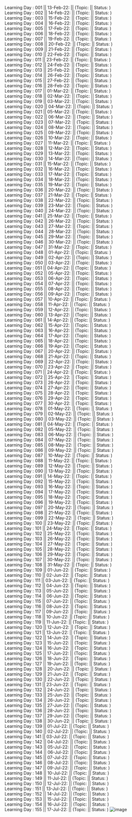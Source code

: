 Learning Day : 001 || 13-Feb-22: || (Topic:  || Status: )  
Learning Day : 002 || 14-Feb-22: || (Topic:  || Status: )  
Learning Day : 003 || 15-Feb-22: || (Topic:  || Status: )  
Learning Day : 004 || 16-Feb-22: || (Topic:  || Status: )  
Learning Day : 005 || 17-Feb-22: || (Topic:  || Status: )  
Learning Day : 006 || 18-Feb-22: || (Topic:  || Status: )  
Learning Day : 007 || 19-Feb-22: || (Topic:  || Status: )  
Learning Day : 008 || 20-Feb-22: || (Topic:  || Status: )  
Learning Day : 009 || 21-Feb-22: || (Topic:  || Status: )  
Learning Day : 010 || 22-Feb-22: || (Topic:  || Status: )  
Learning Day : 011 || 23-Feb-22: || (Topic:  || Status: )  
Learning Day : 012 || 24-Feb-22: || (Topic:  || Status: )  
Learning Day : 013 || 25-Feb-22: || (Topic:  || Status: )  
Learning Day : 014 || 26-Feb-22: || (Topic:  || Status: )  
Learning Day : 015 || 27-Feb-22: || (Topic:  || Status: )  
Learning Day : 016 || 28-Feb-22: || (Topic:  || Status: )  
Learning Day : 017 || 01-Mar-22: || (Topic:  || Status: )  
Learning Day : 018 || 02-Mar-22: || (Topic:  || Status: )  
Learning Day : 019 || 03-Mar-22: || (Topic:  || Status: )  
Learning Day : 020 || 04-Mar-22: || (Topic:  || Status: )  
Learning Day : 021 || 05-Mar-22: || (Topic:  || Status: )  
Learning Day : 022 || 06-Mar-22: || (Topic:  || Status: )  
Learning Day : 023 || 07-Mar-22: || (Topic:  || Status: )  
Learning Day : 024 || 08-Mar-22: || (Topic:  || Status: )  
Learning Day : 025 || 09-Mar-22: || (Topic:  || Status: )  
Learning Day : 026 || 10-Mar-22: || (Topic:  || Status: )  
Learning Day : 027 || 11-Mar-22: || (Topic:  || Status: )  
Learning Day : 028 || 12-Mar-22: || (Topic:  || Status: )  
Learning Day : 029 || 13-Mar-22: || (Topic:  || Status: )  
Learning Day : 030 || 14-Mar-22: || (Topic:  || Status: )  
Learning Day : 031 || 15-Mar-22: || (Topic:  || Status: )  
Learning Day : 032 || 16-Mar-22: || (Topic:  || Status: )  
Learning Day : 033 || 17-Mar-22: || (Topic:  || Status: )  
Learning Day : 034 || 18-Mar-22: || (Topic:  || Status: )  
Learning Day : 035 || 19-Mar-22: || (Topic:  || Status: )  
Learning Day : 036 || 20-Mar-22: || (Topic:  || Status: )  
Learning Day : 037 || 21-Mar-22: || (Topic:  || Status: )  
Learning Day : 038 || 22-Mar-22: || (Topic:  || Status: )  
Learning Day : 039 || 23-Mar-22: || (Topic:  || Status: )  
Learning Day : 040 || 24-Mar-22: || (Topic:  || Status: )  
Learning Day : 041 || 25-Mar-22: || (Topic:  || Status: )  
Learning Day : 042 || 26-Mar-22: || (Topic:  || Status: )  
Learning Day : 043 || 27-Mar-22: || (Topic:  || Status: )  
Learning Day : 044 || 28-Mar-22: || (Topic:  || Status: )  
Learning Day : 045 || 29-Mar-22: || (Topic:  || Status: )  
Learning Day : 046 || 30-Mar-22: || (Topic:  || Status: )  
Learning Day : 047 || 31-Mar-22: || (Topic:  || Status: )  
Learning Day : 048 || 01-Apr-22: || (Topic:  || Status: )  
Learning Day : 049 || 02-Apr-22: || (Topic:  || Status: )  
Learning Day : 050 || 03-Apr-22: || (Topic:  || Status: )  
Learning Day : 051 || 04-Apr-22: || (Topic:  || Status: )  
Learning Day : 052 || 05-Apr-22: || (Topic:  || Status: )  
Learning Day : 053 || 06-Apr-22: || (Topic:  || Status: )  
Learning Day : 054 || 07-Apr-22: || (Topic:  || Status: )  
Learning Day : 055 || 08-Apr-22: || (Topic:  || Status: )  
Learning Day : 056 || 09-Apr-22: || (Topic:  || Status: )  
Learning Day : 057 || 10-Apr-22: || (Topic:  || Status: )  
Learning Day : 058 || 11-Apr-22: || (Topic:  || Status: )  
Learning Day : 059 || 12-Apr-22: || (Topic:  || Status: )  
Learning Day : 060 || 13-Apr-22: || (Topic:  || Status: )  
Learning Day : 061 || 14-Apr-22: || (Topic:  || Status: )  
Learning Day : 062 || 15-Apr-22: || (Topic:  || Status: )  
Learning Day : 063 || 16-Apr-22: || (Topic:  || Status: )  
Learning Day : 064 || 17-Apr-22: || (Topic:  || Status: )  
Learning Day : 065 || 18-Apr-22: || (Topic:  || Status: )  
Learning Day : 066 || 19-Apr-22: || (Topic:  || Status: )  
Learning Day : 067 || 20-Apr-22: || (Topic:  || Status: )  
Learning Day : 068 || 21-Apr-22: || (Topic:  || Status: )  
Learning Day : 069 || 22-Apr-22: || (Topic:  || Status: )  
Learning Day : 070 || 23-Apr-22: || (Topic:  || Status: )  
Learning Day : 071 || 24-Apr-22: || (Topic:  || Status: )  
Learning Day : 072 || 25-Apr-22: || (Topic:  || Status: )  
Learning Day : 073 || 26-Apr-22: || (Topic:  || Status: )  
Learning Day : 074 || 27-Apr-22: || (Topic:  || Status: )  
Learning Day : 075 || 28-Apr-22: || (Topic:  || Status: )  
Learning Day : 076 || 29-Apr-22: || (Topic:  || Status: )  
Learning Day : 077 || 30-Apr-22: || (Topic:  || Status: )  
Learning Day : 078 || 01-May-22: || (Topic:  || Status: )  
Learning Day : 079 || 02-May-22: || (Topic:  || Status: )  
Learning Day : 080 || 03-May-22: || (Topic:  || Status: )  
Learning Day : 081 || 04-May-22: || (Topic:  || Status: )  
Learning Day : 082 || 05-May-22: || (Topic:  || Status: )  
Learning Day : 083 || 06-May-22: || (Topic:  || Status: )  
Learning Day : 084 || 07-May-22: || (Topic:  || Status: )  
Learning Day : 085 || 08-May-22: || (Topic:  || Status: )  
Learning Day : 086 || 09-May-22: || (Topic:  || Status: )  
Learning Day : 087 || 10-May-22: || (Topic:  || Status: )  
Learning Day : 088 || 11-May-22: || (Topic:  || Status: )  
Learning Day : 089 || 12-May-22: || (Topic:  || Status: )  
Learning Day : 090 || 13-May-22: || (Topic:  || Status: )  
Learning Day : 091 || 14-May-22: || (Topic:  || Status: )  
Learning Day : 092 || 15-May-22: || (Topic:  || Status: )  
Learning Day : 093 || 16-May-22: || (Topic:  || Status: )  
Learning Day : 094 || 17-May-22: || (Topic:  || Status: )  
Learning Day : 095 || 18-May-22: || (Topic:  || Status: )  
Learning Day : 096 || 19-May-22: || (Topic:  || Status: )  
Learning Day : 097 || 20-May-22: || (Topic:  || Status: )  
Learning Day : 098 || 21-May-22: || (Topic:  || Status: )  
Learning Day : 099 || 22-May-22: || (Topic:  || Status: )  
Learning Day : 100 || 23-May-22: || (Topic:  || Status: )  
Learning Day : 101 || 24-May-22: || (Topic:  || Status: )  
Learning Day : 102 || 25-May-22: || (Topic:  || Status: )  
Learning Day : 103 || 26-May-22: || (Topic:  || Status: )  
Learning Day : 104 || 27-May-22: || (Topic:  || Status: )  
Learning Day : 105 || 28-May-22: || (Topic:  || Status: )  
Learning Day : 106 || 29-May-22: || (Topic:  || Status: )  
Learning Day : 107 || 30-May-22: || (Topic:  || Status: )  
Learning Day : 108 || 31-May-22: || (Topic:  || Status: )  
Learning Day : 109 || 01-Jun-22: || (Topic:  || Status: )  
Learning Day : 110 || 02-Jun-22: || (Topic:  || Status: )  
Learning Day : 111 || 03-Jun-22: || (Topic:  || Status: )  
Learning Day : 112 || 04-Jun-22: || (Topic:  || Status: )  
Learning Day : 113 || 05-Jun-22: || (Topic:  || Status: )  
Learning Day : 114 || 06-Jun-22: || (Topic:  || Status: )  
Learning Day : 115 || 07-Jun-22: || (Topic:  || Status: )  
Learning Day : 116 || 08-Jun-22: || (Topic:  || Status: )  
Learning Day : 117 || 09-Jun-22: || (Topic:  || Status: )  
Learning Day : 118 || 10-Jun-22: || (Topic:  || Status: )  
Learning Day : 119 || 11-Jun-22: || (Topic:  || Status: )  
Learning Day : 120 || 12-Jun-22: || (Topic:  || Status: )  
Learning Day : 121 || 13-Jun-22: || (Topic:  || Status: )  
Learning Day : 122 || 14-Jun-22: || (Topic:  || Status: )  
Learning Day : 123 || 15-Jun-22: || (Topic:  || Status: )  
Learning Day : 124 || 16-Jun-22: || (Topic:  || Status: )  
Learning Day : 125 || 17-Jun-22: || (Topic:  || Status: )  
Learning Day : 126 || 18-Jun-22: || (Topic:  || Status: )  
Learning Day : 127 || 19-Jun-22: || (Topic:  || Status: )  
Learning Day : 128 || 20-Jun-22: || (Topic:  || Status: )  
Learning Day : 129 || 21-Jun-22: || (Topic:  || Status: )  
Learning Day : 130 || 22-Jun-22: || (Topic:  || Status: )  
Learning Day : 131 || 23-Jun-22: || (Topic:  || Status: )  
Learning Day : 132 || 24-Jun-22: || (Topic:  || Status: )  
Learning Day : 133 || 25-Jun-22: || (Topic:  || Status: )  
Learning Day : 134 || 26-Jun-22: || (Topic:  || Status: )  
Learning Day : 135 || 27-Jun-22: || (Topic:  || Status: )  
Learning Day : 136 || 28-Jun-22: || (Topic:  || Status: )  
Learning Day : 137 || 29-Jun-22: || (Topic:  || Status: )  
Learning Day : 138 || 30-Jun-22: || (Topic:  || Status: )  
Learning Day : 139 || 01-Jul-22: || (Topic:  || Status: )  
Learning Day : 140 || 02-Jul-22: || (Topic:  || Status: )  
Learning Day : 141 || 03-Jul-22: || (Topic:  || Status: )  
Learning Day : 142 || 04-Jul-22: || (Topic:  || Status: )  
Learning Day : 143 || 05-Jul-22: || (Topic:  || Status: )  
Learning Day : 144 || 06-Jul-22: || (Topic:  || Status: )  
Learning Day : 145 || 07-Jul-22: || (Topic:  || Status: )  
Learning Day : 146 || 08-Jul-22: || (Topic:  || Status: )  
Learning Day : 147 || 09-Jul-22: || (Topic:  || Status: )  
Learning Day : 148 || 10-Jul-22: || (Topic:  || Status: )  
Learning Day : 149 || 11-Jul-22: || (Topic:  || Status: )  
Learning Day : 150 || 12-Jul-22: || (Topic:  || Status: )  
Learning Day : 151 || 13-Jul-22: || (Topic:  || Status: )  
Learning Day : 152 || 14-Jul-22: || (Topic:  || Status: )  
Learning Day : 153 || 15-Jul-22: || (Topic:  || Status: )  
Learning Day : 154 || 16-Jul-22: || (Topic:  || Status: )  
Learning Day : 155 || 17-Jul-22: || (Topic:  || Status: )  ![image](https://user-images.githubusercontent.com/6601813/153780458-2fe4afaf-cfcb-483b-a2f3-bad90ff9f577.png)
